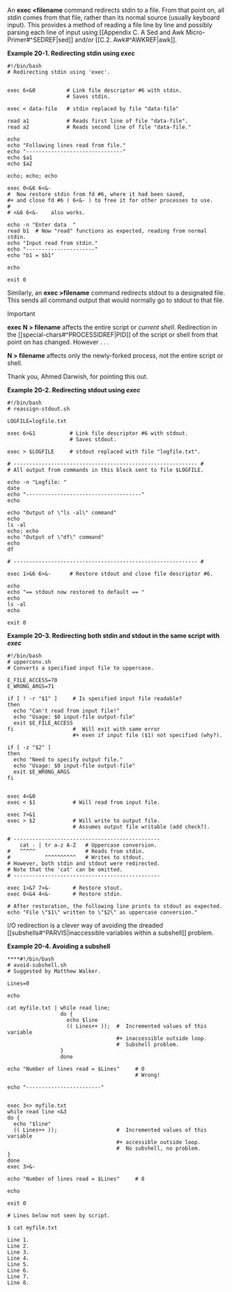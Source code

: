 An **exec <filename** command redirects stdin to a file. From that point on, all stdin comes from that file, rather than its normal source (usually keyboard input). This provides a method of reading a file line by line and possibly parsing each line of input using [[Appendix C. A Sed and Awk Micro-Primer#^SEDREF|sed]] and/or [[C.2. Awk#^AWKREF|awk]].

**Example 20-1. Redirecting stdin using _exec_**

```
#!/bin/bash
# Redirecting stdin using 'exec'.


exec 6<&0          # Link file descriptor #6 with stdin.
                   # Saves stdin.

exec < data-file   # stdin replaced by file "data-file"

read a1            # Reads first line of file "data-file".
read a2            # Reads second line of file "data-file."

echo
echo "Following lines read from file."
echo "-------------------------------"
echo $a1
echo $a2

echo; echo; echo

exec 0<&6 6<&-
#  Now restore stdin from fd #6, where it had been saved,
#+ and close fd #6 ( 6<&- ) to free it for other processes to use.
#
# <&6 6<&-    also works.

echo -n "Enter data  "
read b1  # Now "read" functions as expected, reading from normal stdin.
echo "Input read from stdin."
echo "----------------------"
echo "b1 = $b1"

echo

exit 0
```

Similarly, an **exec >filename** command redirects stdout to a designated file. This sends all command output that would normally go to stdout to that file.

> [!important]
> **exec N > filename** affects the entire script or _current shell_. Redirection in the [[special-chars#^PROCESSIDREF|PID]] of the script or shell from that point on has changed. However . . .
>
> **N > filename** affects only the newly-forked process, not the entire script or shell.
>
> Thank you, Ahmed Darwish, for pointing this out.

**Example 20-2. Redirecting stdout using _exec_**

```
#!/bin/bash
# reassign-stdout.sh

LOGFILE=logfile.txt

exec 6>&1           # Link file descriptor #6 with stdout.
                    # Saves stdout.

exec > $LOGFILE     # stdout replaced with file "logfile.txt".

# ----------------------------------------------------------- #
# All output from commands in this block sent to file $LOGFILE.

echo -n "Logfile: "
date
echo "-------------------------------------"
echo

echo "Output of \"ls -al\" command"
echo
ls -al
echo; echo
echo "Output of \"df\" command"
echo
df

# ----------------------------------------------------------- #

exec 1>&6 6>&-      # Restore stdout and close file descriptor #6.

echo
echo "== stdout now restored to default == "
echo
ls -al
echo

exit 0
```

**Example 20-3. Redirecting both stdin and stdout in the same script with _exec_**

```
#!/bin/bash
# upperconv.sh
# Converts a specified input file to uppercase.

E_FILE_ACCESS=70
E_WRONG_ARGS=71

if [ ! -r "$1" ]     # Is specified input file readable?
then
  echo "Can't read from input file!"
  echo "Usage: $0 input-file output-file"
  exit $E_FILE_ACCESS
fi                   #  Will exit with same error
                     #+ even if input file ($1) not specified (why?).

if [ -z "$2" ]
then
  echo "Need to specify output file."
  echo "Usage: $0 input-file output-file"
  exit $E_WRONG_ARGS
fi


exec 4<&0
exec < $1            # Will read from input file.

exec 7>&1
exec > $2            # Will write to output file.
                     # Assumes output file writable (add check?).

# -----------------------------------------------
    cat - | tr a-z A-Z   # Uppercase conversion.
#   ^^^^^                # Reads from stdin.
#           ^^^^^^^^^^   # Writes to stdout.
# However, both stdin and stdout were redirected.
# Note that the 'cat' can be omitted.
# -----------------------------------------------

exec 1>&7 7>&-       # Restore stout.
exec 0<&4 4<&-       # Restore stdin.

# After restoration, the following line prints to stdout as expected.
echo "File \"$1\" written to \"$2\" as uppercase conversion."

```

I/O redirection is a clever way of avoiding the dreaded [[subshells#^PARVIS|inaccessible variables within a subshell]] problem.

**Example 20-4. Avoiding a subshell**

```
****#!/bin/bash
# avoid-subshell.sh
# Suggested by Matthew Walker.

Lines=0

echo

cat myfile.txt | while read line;
                 do {
                   echo $line
                   (( Lines++ ));  #  Incremented values of this variable
                                   #+ inaccessible outside loop.
                                   #  Subshell problem.
                 }
                 done

echo "Number of lines read = $Lines"     # 0
                                         # Wrong!

echo "------------------------"


exec 3<> myfile.txt
while read line <&3
do {
  echo "$line"
  (( Lines++ ));                   #  Incremented values of this variable
                                   #+ accessible outside loop.
                                   #  No subshell, no problem.
}
done
exec 3>&-

echo "Number of lines read = $Lines"     # 8

echo

exit 0

# Lines below not seen by script.

$ cat myfile.txt

Line 1.
Line 2.
Line 3.
Line 4.
Line 5.
Line 6.
Line 7.
Line 8.
```
